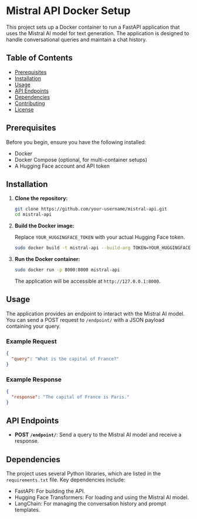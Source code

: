 # Mistral API Docker Setup

This project sets up a Docker container to run a FastAPI application that uses the Mistral AI model for text generation. The application is designed to handle conversational queries and maintain a chat history.

## Table of Contents

- [Prerequisites](#prerequisites)
- [Installation](#installation)
- [Usage](#usage)
- [API Endpoints](#api-endpoints)
- [Dependencies](#dependencies)
- [Contributing](#contributing)
- [License](#license)

## Prerequisites

Before you begin, ensure you have the following installed:

- Docker
- Docker Compose (optional, for multi-container setups)
- A Hugging Face account and API token

## Installation

1. **Clone the repository:**

   ```bash
   git clone https://github.com/your-username/mistral-api.git
   cd mistral-api
   ```

2. **Build the Docker image:**

   Replace `YOUR_HUGGINGFACE_TOKEN` with your actual Hugging Face token.

   ```bash
   sudo docker build -t mistral-api --build-arg TOKEN=YOUR_HUGGINGFACE_TOKEN
   ```

3. **Run the Docker container:**

   ```bash
   sudo docker run -p 8000:8000 mistral-api
   ```

   The application will be accessible at `http://127.0.0.1:8000`.

## Usage

The application provides an endpoint to interact with the Mistral AI model. You can send a POST request to `/endpoint/` with a JSON payload containing your query.

### Example Request

```json
{
  "query": "What is the capital of France?"
}
```

### Example Response

```json
{
  "response": "The capital of France is Paris."
}
```

## API Endpoints

- **POST `/endpoint/`**: Send a query to the Mistral AI model and receive a response.

## Dependencies

The project uses several Python libraries, which are listed in the `requirements.txt` file. Key dependencies include:

- FastAPI: For building the API.
- Hugging Face Transformers: For loading and using the Mistral AI model.
- LangChain: For managing the conversation history and prompt templates.
